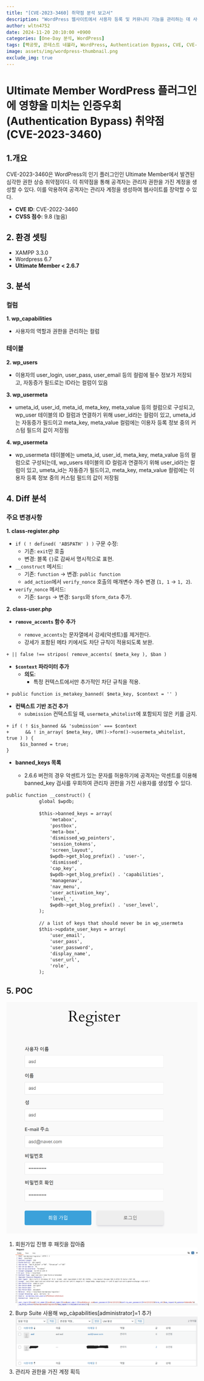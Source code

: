 ```yaml
---
title: "[CVE-2023-3460] 취약점 분석 보고서"
description: "WordPress 웹사이트에서 사용자 등록 및 커뮤니티 기능을 관리하는 데 사용되는 도구인 Ultimate Member WordPress 플러그인에 영향을 미치는 인증우회(Authentication Bypass)취약점"
author: wltn4752
date: 2024-11-20 20:10:00 +0900
categories: [One-Day 분석, WordPress]
tags: [빡공팟, 콘테스트 네뷸라, WordPress, Authentication Bypass, CVE, CVE-2023-3460, Ultimate Member]
image: assets/img/wordpress-thumbnail.png
exclude_img: true
---
```


# Ultimate Member WordPress 플러그인에 영향을 미치는 인증우회(Authentication Bypass) 취약점 (CVE-2023-3460)

## 1.개요
CVE-2023-3460은 WordPress의 인기 플러그인인 Ultimate Member에서 발견된 심각한 권한 상승 취약점이다. 이 취약점을 통해 공격자는 관리자 권한을 가진 계정을 생성할 수 있다. 이를 악용하여 공격자는 관리자 계정을 생성하여 웹사이트를 장악할 수 있다.

- **CVE ID**: CVE-2022-3460
- **CVSS 점수**: 9.8 (높음)



## 2. 환경 셋팅
- XAMPP 3.3.0
- Wordpress 6.7
- **Ultimate Member < 2.6.7**

## 3. 분석
### **컬럼**
**1. wp_capabilities**
- 사용자의 역할과 권한을 관리하는 컬럼
### **테이블**
**2. wp_users**
- 이용자의 user_login, user_pass, user_email 등의 컬럼에 필수 정보가 저장되고, 자동증가 필드로는 ID라는 컬럼이 있음

**3. wp_usermeta**
- umeta_id, user_id, meta_id, meta_key, meta_value 등의 컬럼으로 구성되고, wp_user 테이블의 ID 컬럼과 연결하기 위해 user_id라는 컬럼이 있고, umeta_id는 자동증가 필드이고 meta_key, meta_value 컬럼에는 이용자 등록 정보 중의 커스텀 필드의 값이 저장됨

**4. wp_usermeta**
- wp_usermeta 테이블에는 umeta_id, user_id, meta_key, meta_value 등의 컬럼으로 구성되는데, wp_users 테이블의 ID 컬럼과 연결하기 위해 user_id라는 컬럼이 있고, umeta_id는 자동증가 필드이고, meta_key, meta_value 컬럼에는 이용자 등록 정보 중의 커스텀 필드의 값이 저장됨

## 4. Diff 분석
### 주요 변경사항
**1. class-register.php**
- `if ( ! defined( 'ABSPATH' ) )` 구문 수정:
    - 기존: `exit`만 호출
    - 변경: 블록 `{}`로 감싸서 명시적으로 표현.
- `__construct` 메서드:
    - 기존: `function` → 변경: `public function`
    - `add_action`에서 `verify_nonce` 호출의 매개변수 개수 변경 (`1, 1` → `1, 2`).
- `verify_nonce` 메서드:
    - 기존: `$args` → 변경: `$args`와 `$form_data` 추가.

**2. class-user.php**

- **`remove_accents` 함수 추가**

	- `remove_accents`는 문자열에서 강세(악센트)를 제거한다.
	- 강세가 포함된 메타 키에서도 차단 규칙이 적용되도록 보완.
```
+ || false !== stripos( remove_accents( $meta_key ), $ban )
```

- **`$context` 파라미터 추가**
	- **의도**:
    	- 특정 컨텍스트에서만 추가적인 차단 규칙을 적용.
```
+ public function is_metakey_banned( $meta_key, $context = '' )
```

- **컨텍스트 기반 조건 추가**
	- `submission` 컨텍스트일 때, `usermeta_whitelist`에 포함되지 않은 키를 금지.
```
+ if ( ! $is_banned && 'submission' === $context
+      && ! in_array( $meta_key, UM()->form()->usermeta_whitelist, true ) ) {
     $is_banned = true;
}
```

- **banned_keys 목록**

	- 2.6.6 버전의 경우 악센트가 있는 문자를 허용하기에 공격자는 악센트를 이용해 banned_key 검사를 우회하여 관리자 권한을 가진 사용자를 생성할 수 있다.

```
public function __construct() {
			global $wpdb;

			$this->banned_keys = array(
				'metabox',
				'postbox',
				'meta-box',
				'dismissed_wp_pointers',
				'session_tokens',
				'screen_layout',
				$wpdb->get_blog_prefix() . 'user-',
				'dismissed',
				'cap_key',
				$wpdb->get_blog_prefix() . 'capabilities',
				'managenav',
				'nav_menu',
				'user_activation_key',
				'level_',
				$wpdb->get_blog_prefix() . 'user_level',
			);

			// a list of keys that should never be in wp_usermeta
			$this->update_user_keys = array(
				'user_email',
				'user_pass',
				'user_password',
				'display_name',
				'user_url',
				'role',
			);
```

## 5. POC
![image.png](/assets/posts/one-day/2024-11-20/image.png)
1. 회원가입 진행 후 패킷을 잡아줌
![image.png](/assets/posts/one-day/2024-11-20/image1.png)
2. Burp Suite 사용해 wp_càpabilities[administrator]=1 추가
![image.png](/assets/posts/one-day/2024-11-20/image2.png)
3. 관리자 권한을 가진 계정 획득